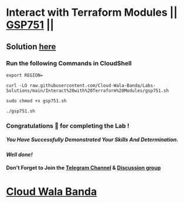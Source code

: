 # Interact with Terraform Modules || [GSP751](https://www.cloudskillsboost.google/focuses/15836?parent=catalog) ||

## Solution [here](https://youtu.be/BdcuKi-oTA4)

### Run the following Commands in CloudShell

```
export REGION=
```
```
curl -LO raw.githubusercontent.com/Cloud-Wala-Banda/Labs-Solutions/main/Interact%20with%20Terraform%20Modules/gsp751.sh

sudo chmod +x gsp751.sh

./gsp751.sh
```

### Congratulations 🎉 for completing the Lab !

##### *You Have Successfully Demonstrated Your Skills And Determination.*

#### *Well done!*

#### Don't Forget to Join the [Telegram Channel](https://t.me/cloudwalabanda) & [Discussion group](https://t.me/cloudwalabandachats)

# [Cloud Wala Banda](https://www.youtube.com/@cloudwalabanda)
